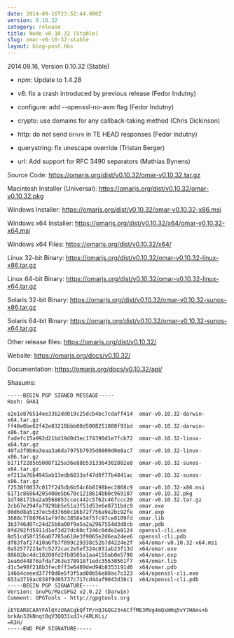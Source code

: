 ```yaml
---
date: 2014-09-16T23:52:44.000Z
version: 0.10.32
category: release
title: Node v0.10.32 (Stable)
slug: omar-v0-10-32-stable
layout: blog-post.hbs
---
```


2014.09.16, Version 0.10.32 (Stable)

* npm: Update to 1.4.28

* v8: fix a crash introduced by previous release (Fedor Indutny)

* configure: add --openssl-no-asm flag (Fedor Indutny)

* crypto: use domains for any callback-taking method (Chris Dickinson)

* http: do not send `0rnrn` in TE HEAD responses (Fedor Indutny)

* querystring: fix unescape override (Tristan Berger)

* url: Add support for RFC 3490 separators (Mathias Bynens)


Source Code: https://omarjs.org/dist/v0.10.32/omar-v0.10.32.tar.gz

Macintosh Installer (Universal): https://omarjs.org/dist/v0.10.32/omar-v0.10.32.pkg

Windows Installer: https://omarjs.org/dist/v0.10.32/omar-v0.10.32-x86.msi

Windows x64 Installer: https://omarjs.org/dist/v0.10.32/x64/omar-v0.10.32-x64.msi

Windows x64 Files: https://omarjs.org/dist/v0.10.32/x64/

Linux 32-bit Binary: https://omarjs.org/dist/v0.10.32/omar-v0.10.32-linux-x86.tar.gz

Linux 64-bit Binary: https://omarjs.org/dist/v0.10.32/omar-v0.10.32-linux-x64.tar.gz

Solaris 32-bit Binary: https://omarjs.org/dist/v0.10.32/omar-v0.10.32-sunos-x86.tar.gz

Solaris 64-bit Binary: https://omarjs.org/dist/v0.10.32/omar-v0.10.32-sunos-x64.tar.gz

Other release files: https://omarjs.org/dist/v0.10.32/

Website: https://omarjs.org/docs/v0.10.32/

Documentation: https://omarjs.org/docs/v0.10.32/api/

Shasums:
```
-----BEGIN PGP SIGNED MESSAGE-----
Hash: SHA1

e2e1e876514ee33b2dd019c25dcb4bc7cdaff414  omar-v0.10.32-darwin-x64.tar.gz
ff48e0be62f42e03218bbb00d5088251088f93bd  omar-v0.10.32-darwin-x86.tar.gz
fadefc15a992d21bd19d0d3ec174390d1e7fcb72  omar-v0.10.32-linux-x64.tar.gz
40fa3f0b0a3eaa3a6da7975b7935d0809d0e8ac7  omar-v0.10.32-linux-x86.tar.gz
b171f2285b5088f125a36e88b5313364302882e8  omar-v0.10.32-sunos-x64.tar.gz
ef213a76b4945ab13edb6833af47d8f77b4841ac  omar-v0.10.32-sunos-x86.tar.gz
f2538f0037c017f245db6b54c6b8198bec2868c9  omar-v0.10.32-x86.msi
6171c86864205400e5b670c1218614bb0c969107  omar-v0.10.32.pkg
1d748171ba2a9568853ccec442c5f62c46fccc20  omar-v0.10.32.tar.gz
2cb67e294fa7929bb5e51a3f51d53e6e8731bdc9  omar.exe
00d6d8a5137ec5d37660c16b72f756a9e2bc92fe  omar.exp
3688c7f807641af9f0c3858e34f5fc97ce8109fd  omar.lib
3b3746d07c24d25b0a00f9a5a2a2967554d3d8cb  omar.pdb
0fd292fd5911d1ef3d27dc60cf246c0dde2e8124  openssl-cli.exe
8d51cd58f156a07785a618e3f9065e2d6ea24ee6  openssl-cli.pdb
df83faf27410a6fb7f099c29338c52b7d4224e2f  x64/omar-v0.10.32-x64.msi
0a52577221e7c5272cac2e5ef324c031ab23f13d  x64/omar.exe
88682bc4dc10208fd2fb8505a1aa4155ab0e5790  x64/omar.exp
1ea6d44876afdaf263e378918f1edc35630561f7  x64/omar.lib
d1c5e98f218b3fec0ff3e6489ded94b8353191d6  x64/omar.pdb
14664ceeed377f0d0e5f3f5ad00b56e80ac7c323  x64/openssl-cli.exe
653a3719ac038f9d05737c717cd44af9043d38c1  x64/openssl-cli.pdb
-----BEGIN PGP SIGNATURE-----
Version: GnuPG/MacGPG2 v2.0.22 (Darwin)
Comment: GPGTools - http://gpgtools.org

iEYEARECAAYFAlQYzUAACgkQfTP/nQJGQG23+ACffME3MVg4mQsWHq5vY7HAms+b
brkAn32kNnqtOqV3QQ31xdJ+/4RLKLi/
=R3H/
-----END PGP SIGNATURE-----
```
